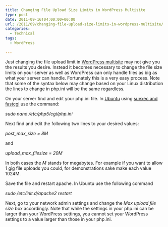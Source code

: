 ```yaml
---
title: Changing File Upload Size Limits in WordPress Multisite
type: post
date: 2011-09-16T04:00:00+00:00
url: /2011/09/changing-file-upload-size-limits-in-wordpress-multisite/
categories:
  - Technical
tags:
  - WordPress

---
```

Just changing the file upload limit in <a title="Create a network in the WordPress Codex" href="http://codex.wordpress.org/Create_A_Network" target="_blank" rel="noopener noreferrer">WordPress multisite</a> may not give you the results you desire. Instead it becomes necessary to change the file size limits on your server as well as WordPress can only handle files as big as what your server can handle. Fortunately this is a very easy process. Note that some of the syntax below may change based on your Linux distribution the lines to change in php.ini will be the same regardless.

On your server find and edit your php.ini file. In <a title="Ubuntu" href="http://www.ubuntu.com/" target="_blank" rel="noopener noreferrer">Ubuntu</a> using <a href="/2010/06/running-apachefastcgisuexec-in-ubuntu-10-04-without-var-www/" target="_blank" rel="noreferrer noopener">suexec and fastcgi</a> use the command:

_sudo nano /etc/php5/cgi/php.ini_

Next find and edit the following two lines to your desired values:

_post\_max\_size = 8M_

and

_upload\_max\_filesize = 20M_

In both cases the _M_ stands for megabytes. For example if you want to allow 1 gig file uploads you could, for demonstrations sake make each value 1024M.

Save the file and restart apache. In Ubuntu use the following command

_sudo /etc/init.d/apache2 restart_

Next, go to your network admin settings and change the _Max upload file size_ box accordingly. Note that while the settings in your php.ini can be larger than your WordPress settings, you cannot set your WordPress settings to a value larger than those in your php.ini.